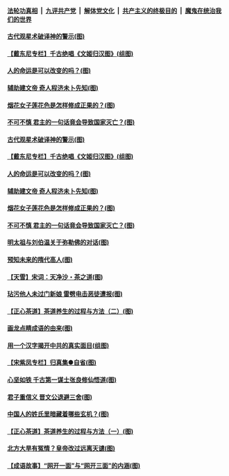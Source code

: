 ####  [法轮功真相](../../../../basic/blob/master/README.md?t=06210602) &nbsp;|&nbsp; [九评共产党](../../../../9ping.md/blob/master/README.md?t=06210602) &nbsp;|&nbsp; [解体党文化](../../../../jtdwh.md/blob/master/README.md?t=06210602)  &nbsp;|&nbsp; [共产主义的终极目的](../../../../gczydzjmd.md/blob/master/README.md?t=06210602) &nbsp;|&nbsp; [魔鬼在统治我们的世界](../../../../mgztzwmdsj.md/blob/master/README.md?t=06210602) 

#### [古代观星术破译神的警示(图)](../pages/p7/936938.md?t=06210602) 

#### [【戴东尼专栏】千古绝唱《文姬归汉图》(组图)](../pages/p7/933598.md?t=06210602) 

#### [人的命运是可以改变的吗？(图)](../pages/p7/936633.md?t=06210602) 

#### [辅助建文帝 奇人程济未卜先知(图)](../pages/p7/936751.md?t=06210602) 

#### [烟花女子莲花色是怎样修成正果的？(图)](../pages/p7/936627.md?t=06210602) 

#### [不可不慎 君主的一句话竟会导致国家灭亡？(图)](../pages/p7/936921.md?t=06210602) 

#### [古代观星术破译神的警示(图)](../pages/p7/936938.md?t=06210602) 

#### [【戴东尼专栏】千古绝唱《文姬归汉图》(组图)](../pages/p7/933598.md?t=06210602) 

#### [人的命运是可以改变的吗？(图)](../pages/p7/936633.md?t=06210602) 

#### [辅助建文帝 奇人程济未卜先知(图)](../pages/p7/936751.md?t=06210602) 

#### [烟花女子莲花色是怎样修成正果的？(图)](../pages/p7/936627.md?t=06210602) 

#### [不可不慎 君主的一句话竟会导致国家灭亡？(图)](../pages/p7/936921.md?t=06210602) 

#### [明太祖与刘伯温关于弥勒佛的对话(图)](../pages/p7/936918.md?t=06210602) 

#### [预知未来的隋代高人(图)](../pages/p7/936519.md?t=06210602) 

#### [【天雪】宋词：天净沙・茶之道(图)](../pages/p7/936606.md?t=06210602) 

#### [玷污他人未过门新娘 雷劈电击恶徒遭报(图)](../pages/p7/936730.md?t=06210602) 

#### [【正心茶道】茶道养生的过程与方法（二）(图)](../pages/p7/936188.md?t=06210602) 

#### [画龙点睛成语的由来(图)](../pages/p7/936521.md?t=06210602) 

#### [用一个汉字揭开中共的真实面目(组图)](../pages/p7/936605.md?t=06210602) 

#### [【宋紫凤专栏】归真集●自省(图)](../pages/p7/936715.md?t=06210602) 

#### [心坚如铁 千古第一谋士张良修仙悟道(图)](../pages/p7/936518.md?t=06210602) 

#### [君子重信义 晋文公退避三舍(图)](../pages/p7/936517.md?t=06210602) 

#### [中国人的姓氏里暗藏着哪些玄机？(图)](../pages/p7/936608.md?t=06210602) 

#### [【正心茶道】茶道养生的过程与方法（一）(图)](../pages/p7/936187.md?t=06210602) 

#### [北方大旱有冤情？皇帝改过远离天谴(图)](../pages/p7/936431.md?t=06210602) 

#### [【成语故事】“网开一面”与“网开三面”的内涵(图)](../pages/p7/936380.md?t=06210602) 


